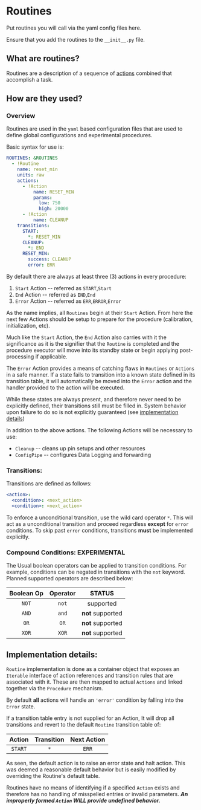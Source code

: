 # Routines
Put routines you will call via the yaml config files here.

Ensure that you add the routines to the `__init__.py` file.

## What are routines?
Routines are a description of a sequence of [actions](../actions) combined that accomplish a task.

## How are they used?

### Overview
Routines are used in the `yaml` based configuration files that are used to define
global configurations and experimental procedures.

Basic syntax for use is:
```yaml
ROUTINES: &ROUTINES
  - !Routine
    name: reset_min
    units: raw
    actions:
      - !Action
          name: RESET_MIN
          params:
            low: 750
            high: 20000
      - !Action
          name: CLEANUP
    transitions:
      START:
        *: RESET_MIN
      CLEANUP:
        *: END
      RESET_MIN:
        success: CLEANUP
        error: ERR
```

By default there are always at least three (3) actions in every procedure:
1. `Start` Action  -- referred as `START`,`Start`
2. `End` Action -- referred as `END`,`End`
3. `Error` Action -- referred as `ERR`,`ERROR`,`Error`


As the name implies, all `Routines` begin at their `Start` Action. From here the next few Actions should be setup to prepare for the procedure (calibration, initialization, etc).

Much like the `Start` Action, the `End` Action also carries with it the significance as it is the signifier that the `Routine` is completed and the procedure executor will move into its standby state or begin applying post-processing if applicable.

The `Error` Action provides a means of catching flaws in `Routines` or `Actions` in a safe manner. If a state fails to transition into a known state defined in its transition table, it will automatically be moved into the `Error` action and the handler provided to the action will be executed.

While these states are always present, and therefore never need to be explicitly defined, their transitions still must be filled in. System behavior upon failure to do so is not explicitly guaranteed (see [implementation details](#implementation-details))


In addition to the above actions. The following Actions will be necessary to use:
- `Cleanup`  -- cleans up pin setups and other resources
- `ConfigPipe` -- configures Data Logging and forwarding

### Transitions:

Transitions are defined as follows:
```yaml
<action>:
  <condition>: <next_action>
  <condition>: <next_action>
```

To enforce a unconditional transition, use the wild card operator `*`. This will act as a unconditional transition and proceed regardless **except** for `error` conditions.
To skip past `error` conditions, transitions **must** be implemented explicitly.

### Compound Conditions: **EXPERIMENTAL**
The Usual boolean operators can be applied to transition conditions.
For example, conditions can be negated in transitions with the `not` keyword.
Planned supported operators are described below:

|Boolean Op |Operator |     STATUS        |
|:---------:|:-------:|:-----------------:|
|   `NOT`   |  `not`  | supported         |
|   `AND`   |  `and`  | **not** supported |
|   `OR`    |  `OR`   | **not** supported |
|   `XOR`   |  `XOR`  | **not** supported |


## Implementation details:

`Routine` implementation is done as a container object that exposes an `Iterable` interface of action references and transition rules that are associated with it.
These are then mapped to actual `Actions` and linked together via the `Procedure` mechanism.

By default **all** actions will handle an `'error'` condition by falling into the `Error` state.

If a transition table entry is not supplied for an Action, It will drop all transitions and revert to the default `Routine` transition table of:

| Action | Transition | Next Action |
|:------:|:----------:|:-----------:|
|`START` |     `*`    |    `ERR`    |

As seen, the default action is to raise an error state and halt action. This was deemed a reasonable default behavior but is easily modified by overriding the Routine's default table.

Routines have no means of identifying if a specified `Action` exists and therefore has no handling of misspelled entries or invalid parameters. ***An improperly formed `Action` ***WILL*** provide undefined behavior.***
